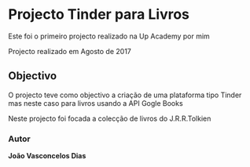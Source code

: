 # Projecto Tinder para Livros

Este foi o primeiro projecto realizado na Up Academy por mim

Projecto realizado em Agosto de 2017

## Objectivo

O projecto teve como objectivo a criação de uma plataforma tipo Tinder mas neste caso para livros usando a API Gogle Books

Neste projecto foi focada a colecção de livros do J.R.R.Tolkien

### Autor
**João Vasconcelos Dias**